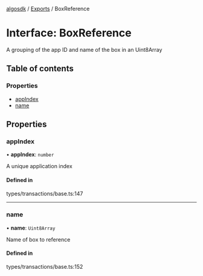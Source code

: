[algosdk](../README.md) / [Exports](../modules.md) / BoxReference

# Interface: BoxReference

A grouping of the app ID and name of the box in an Uint8Array

## Table of contents

### Properties

- [appIndex](BoxReference.md#appindex)
- [name](BoxReference.md#name)

## Properties

### appIndex

• **appIndex**: `number`

A unique application index

#### Defined in

types/transactions/base.ts:147

___

### name

• **name**: `Uint8Array`

Name of box to reference

#### Defined in

types/transactions/base.ts:152

